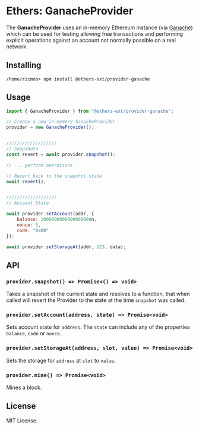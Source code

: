 Ethers: GanacheProvider
====================

The **GanacheProvider** uses an in-memory Ethereum instance (via
[Ganache](https://github.com/trufflesuite/ganache)) which can be
used for testing allowing free transactions and performing
explicit operations against an account not normally possible on a
real network.

Installing
----------

```shell
/home/ricmoo> npm install @ethers-ext/provider-ganache
```

Usage
-----

```javascript
import { GanacheProvider } from "@ethers-ext/provider-ganache";

// Create a new in-memory GanacheProvider
provider = new GanacheProvider();


///////////////////
// Snapshots
const revert = await provider.snapshot();

// ... perform operations

// Revert back to the snapshot state
await revert();


///////////////////
// Account State

await provider.setAccount(addr, {
    balance: 1000000000000000000n,
    nonce: 5,
    code: "0x00"
});

await provider.setStorageAt(addr, 123, data);
```

API
---

### `provider.snapshot() => Promise<() => void>`

Takes a snapshot of the current state and resolves to a function, that
when called will revert the Provider to the state at the time `snapshot`
was called.

### `provider.setAccount(address, state) => Promise<void>`

Sets account state for `address`. The `state` can include any of the
properties `balance`, `code` or `nonce`.

### `provider.setStorageAt(address, slot, value) => Promise<void>`

Sets the storage for `address` at `slot` to `value`.

### `provider.mine() => Promise<void>`

Mines a block.


License
-------

MIT License.
